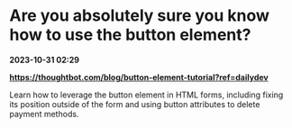 # Are you absolutely sure you know how to use the button element?

**2023-10-31 02:29**

**https://thoughtbot.com/blog/button-element-tutorial?ref=dailydev**

Learn how to leverage the button element in HTML forms, including fixing its position outside of the form and using button attributes to delete payment methods.